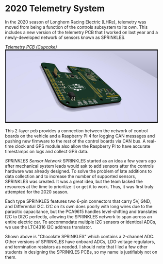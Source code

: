 # 2020 Telemetry System

In the 2020 season of Longhorn Racing Electric (LHRe), telemetry was moved from being a function of the controls subsystem to its own. This includes a new version of the telemetry PCB that I worked on last year and a newly-developed network of sensors known as SPRINKLES.

*Telemetry PCB (Cupcake)*
![alt text](https://github.com/KevinMechler/Portfolio/blob/master/2019%20LHRe%20Telemetry%20PCB/19-ELC-2700(Telemetry)1.jpg)

This 2-layer pcb provides a connection between the network of control boards on the vehicle and a Raspberry Pi 4 for logging CAN messages and pushing new firmware to the rest of the control boards via CAN bus. A real-time clock and GPS module also allow the Raspberry Pi to have accurate timestamps on logs and collect GPS data.

*SPRINKLES Sensor Network*
SPRINKLES started as an idea a few years ago after mechanical system leads would ask to add sensors after the controls hardware was already designed. To solve the problem of late additions to data collection and to increase the number of supported sensors, SPRINKLES was created. It was a great idea, but the team lacked the resources at the time to prioritize it or get it to work. Thus, it was first truly attempted for the 2020 season.

Each type SPRINKLES features two 6-pin connectors that carry 5V, GND, and Differential I2C. I2C on its own does poorly with long wires due to the parasitic capacitance, but the PCA9615 handles level-shifting and translates I2C to DI2C perfectly, allowing the SPRINKLES network to span across an entire electric car. To accommodate multiple I2C sensors or identical ADCs, we use the LTC4316 I2C address translator. 

Shown above is "Chocolate SPRINKLES" which contains a 2-channel ADC. Other versions of SPRINKLES have onboard ADCs, LDO voltage regulators, and termination resistors as needed. I should note that I led a few other students in designing the SPRINKLES PCBs, so my name is justifiably not on them.